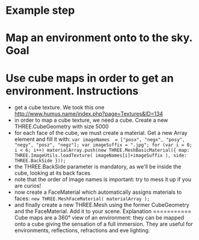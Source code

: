 Example step
============
Map an environment onto to the sky.
Goal
====
Use cube maps in order to get an environment. 
Instructions
============
- get a cube texture. We took this one http://www.humus.name/index.php?page=Textures&ID=134
- in order to map a cube texture, we need a cube. Create a new THREE.CubeGeometry with size 5000
- for each face of the cube, we must create a material. Get a new Array element and fill it with: 
``
 var imageNames  = ["posx", "negx", "posy", "negy", "posz", "negz"];
 var imageSuffix = ".jpg";
 for (var i = 0; i < 6; i++)
        materialArray.push(new THREE.MeshBasicMaterial({
            map: THREE.ImageUtils.loadTexture( imageNames[i]+imageSuffix ),
            side: THREE.BackSide
        }));
``
- the THREE.BackSide parameter is mandatory, as we'll be inside the cube, looking at its back faces
- note that the order of image names is important: try to mess it up if you are curios!
- now create a FaceMaterial which automatically assigns materials to faces: ``new THREE.MeshFaceMaterial( materialArray );``
- and finally create a new THREE.Mesh using the former CubeGeometry and the FaceMaterial. Add it to your scene. 
Explanation
===========
Cube maps are a 360° view of an environment: they can be mapped onto a cube giving the sensation of a full immersion.
They are useful for environments, reflections, refractions and eve lighting.